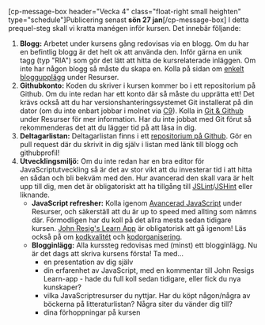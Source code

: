 <style type="text/css">
.heighten {
  margin-top: -4em;
}
.entry-content li {
  margin-top: 1em;
}
.entry-content p {
  margin-top: 1em;
  margin-bottom: 1em;
}
.entry-content .message-box {
  font-size: 0.9em;
}
</style>

 [cp-message-box header="Vecka 4" class="float-right small heighten" type="schedule"]Publicering senast **sön 27 jan**[/cp-message-box] 
I detta prequel-steg skall vi kratta manégen inför kursen. Det innebär följande:

1.  **Blogg:** Arbetet under kursens gång redovisas via en blogg. Om du har en befintlig blogg är det helt ok att använda den. Inför gärna en unik tagg (typ "RIA") som gör det lätt att hitta de kursrelaterade inläggen. Om inte har någon blogg så måste du skapa en. Kolla på sidan om [enkelt bloggupplägg][1] under Resurser.
2.  **Githubkonto:** Koden du skriver i kursen kommer bo i ett repositorium på Github. Om du inte redan har ett konto där så måste du upprätta ett! Det krävs också att du har versionshanteringssystemet Git installerat på din dator (om du inte enbart jobbar i molnet via [C9][2]). Kolla in [Git &amp; Github][3] under Resurser för mer information. Har du inte jobbat med Git förut så rekommenderas det att du lägger tid på att läsa in dig.
3.  **Deltagarlistan:** Deltagarlistan finns i ett [repositorium på Github][4]. Gör en pull request där du skrivit in dig själv i listan med länk till blogg och githubprofil!
4.  **Utvecklingsmiljö:** Om du inte redan har en bra editor för JavaScriptutveckling så är det av stor vikt att du investerar tid i att hitta en sådan och bli bekväm med den. Hur avancerad den skall vara är helt upp till dig, men det är obligatoriskt att ha tillgång till [JSLint][5]/[JSHint][6] eller liknande. 
    *   **JavaScript refresher:** Kolla igenom [Avancerad JavaScript][7] under Resurser, och säkerställ att du är up to speed med allting som nämns där. Förmodligen har du koll på det allra mesta sedan tidigare kursen. [John Resig's Learn App][8]&nbsp;är obligatorisk att gå igenom! Läs också på om [kodkvalitét][9] och [kodorganisering][10].
    *   **Blogginlägg:** Alla kurssteg redovisas med (minst) ett blogginlägg. Nu är det dags att skriva kursens första! Ta med...
        *   en presentation av dig själv
        *   din erfarenhet av JavaScript, med en kommentar till John Resigs Learn-app - hade du full koll sedan tidigare, eller fick du nya kunskaper?
        *   vilka JavaScriptresurser du nyttjar. Har du köpt någon/några av böckerna på litteraturlistan? Några siter du vänder dig till?
        *   dina förhoppningar på kursen

 [1]: http://coursepress.lnu.se/kurs/ria-utveckling-med-javascript/enkelt-bloggupplagg/ "Enkelt bloggupplägg"
 [2]: http://coursepress.lnu.se/kurs/ria-utveckling-med-javascript/cloud9-editor/
 [3]: http://coursepress.lnu.se/kurs/ria-utveckling-med-javascript/git-github/ "Git &amp; Github"
 [4]: https://github.com/krawaller/riadeltagare2013/
 [5]: http://www.jslint.com
 [6]: http://www.jshint.com
 [7]: http://coursepress.lnu.se/kurs/ria-utveckling-med-javascript/asynchronous-javascript/ "Avancerad JavaScript"
 [8]: http://ejohn.org/apps/learn "Learn"
 [9]: https://coursepress.lnu.se/kurs/ria-utveckling-med-javascript/kodkvalitet/
 [10]: https://coursepress.lnu.se/kurs/ria-utveckling-med-javascript/kodorganisering/  